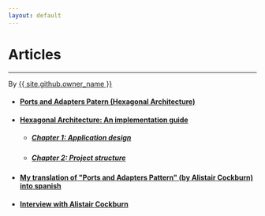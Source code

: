 ```yaml
---
layout: default
---
```


<div id="title">
<h1>Articles</h1>
<hr>
<span class="credits right">By <a href="{{ site.github.owner_url }}">{{ site.github.owner_name }}</a></span>
</div>

- #### [Ports and Adapters Patern (Hexagonal Architecture)](https://jmgarridopaz.github.io/content/hexagonalarchitecture.html)

- #### [Hexagonal Architecture: An implementation guide](https://jmgarridopaz.github.io/content/hexagonalarchitecture-ig/intro.html)

  - ##### [Chapter 1: Application design](https://jmgarridopaz.github.io/content/hexagonalarchitecture-ig/chapter1.html)

  - ##### [Chapter 2: Project structure](https://jmgarridopaz.github.io/content/hexagonalarchitecture-ig/chapter2.html)

- #### [My translation of "Ports and Adapters Pattern" (by Alistair Cockburn) into spanish](https://jmgarridopaz.github.io/content/hexagonalarchitecturespanish.html)

- #### [Interview with Alistair Cockburn](https://jmgarridopaz.github.io/content/interviewalistair.html)
